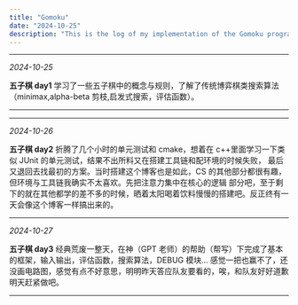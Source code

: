 ```yaml
---
title: "Gomoku"
date: "2024-10-25"
description: "This is the log of my implementation of the Gomoku program."
---
```


---

_2024-10-25_

**五子棋 day1**
学习了一些五子棋中的概念与规则，了解了传统博弈棋类搜索算法（minimax,alpha-beta 剪枝,启发式搜索，评估函数）。

---

---

_2024-10-26_

**五子棋 day2**
折腾了几个小时的单元测试和 cmake，想着在 c++里面学习一下类似 JUnit 的单元测试，结果不出所料又在搭建工具链和配环境的时候失败，
最后又退回去找最初的方案。当时搭建这个博客也是如此，CS 的其他部分都很有趣，但环境与工具链我确实不太喜欢。先把注意力集中在核心的逻辑
部分吧，至于剩下的就在其他都学的差不多的时候，晒着太阳喝着饮料慢慢的搭建吧。反正终有一天会像这个博客一样搞出来的。

---

_2024-10-27_

**五子棋 day3**
经典荒废一整天，在神（GPT 老师）的帮助（帮写）下完成了基本的框架，输入输出，评估函数，搜索算法，DEBUG 模块...
感觉一把也赢不了，还没画电路图，感觉有点不好意思，明明昨天答应队友要看的，唉，和队友好好道歉明天赶紧做吧。

---
